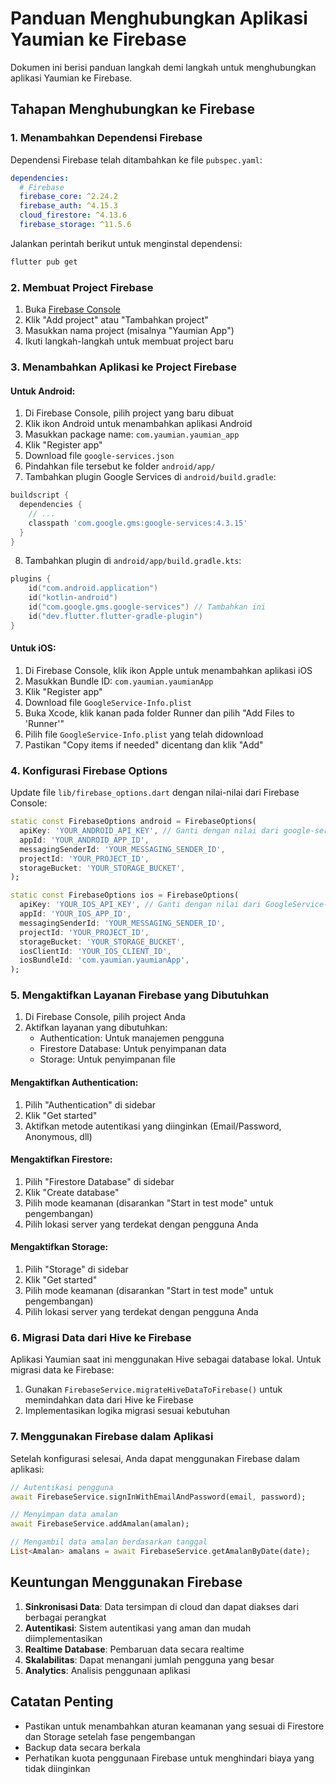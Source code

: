 # Panduan Menghubungkan Aplikasi Yaumian ke Firebase

Dokumen ini berisi panduan langkah demi langkah untuk menghubungkan aplikasi Yaumian ke Firebase.

## Tahapan Menghubungkan ke Firebase

### 1. Menambahkan Dependensi Firebase

Dependensi Firebase telah ditambahkan ke file `pubspec.yaml`:

```yaml
dependencies:
  # Firebase
  firebase_core: ^2.24.2
  firebase_auth: ^4.15.3
  cloud_firestore: ^4.13.6
  firebase_storage: ^11.5.6
```

Jalankan perintah berikut untuk menginstal dependensi:

```bash
flutter pub get
```

### 2. Membuat Project Firebase

1. Buka [Firebase Console](https://console.firebase.google.com/)
2. Klik "Add project" atau "Tambahkan project"
3. Masukkan nama project (misalnya "Yaumian App")
4. Ikuti langkah-langkah untuk membuat project baru

### 3. Menambahkan Aplikasi ke Project Firebase

#### Untuk Android:

1. Di Firebase Console, pilih project yang baru dibuat
2. Klik ikon Android untuk menambahkan aplikasi Android
3. Masukkan package name: `com.yaumian.yaumian_app`
4. Klik "Register app"
5. Download file `google-services.json`
6. Pindahkan file tersebut ke folder `android/app/`
7. Tambahkan plugin Google Services di `android/build.gradle`:

```gradle
buildscript {
  dependencies {
    // ...
    classpath 'com.google.gms:google-services:4.3.15'
  }
}
```

8. Tambahkan plugin di `android/app/build.gradle.kts`:

```kotlin
plugins {
    id("com.android.application")
    id("kotlin-android")
    id("com.google.gms.google-services") // Tambahkan ini
    id("dev.flutter.flutter-gradle-plugin")
}
```

#### Untuk iOS:

1. Di Firebase Console, klik ikon Apple untuk menambahkan aplikasi iOS
2. Masukkan Bundle ID: `com.yaumian.yaumianApp`
3. Klik "Register app"
4. Download file `GoogleService-Info.plist`
5. Buka Xcode, klik kanan pada folder Runner dan pilih "Add Files to 'Runner'"
6. Pilih file `GoogleService-Info.plist` yang telah didownload
7. Pastikan "Copy items if needed" dicentang dan klik "Add"

### 4. Konfigurasi Firebase Options

Update file `lib/firebase_options.dart` dengan nilai-nilai dari Firebase Console:

```dart
static const FirebaseOptions android = FirebaseOptions(
  apiKey: 'YOUR_ANDROID_API_KEY', // Ganti dengan nilai dari google-services.json
  appId: 'YOUR_ANDROID_APP_ID',
  messagingSenderId: 'YOUR_MESSAGING_SENDER_ID',
  projectId: 'YOUR_PROJECT_ID',
  storageBucket: 'YOUR_STORAGE_BUCKET',
);

static const FirebaseOptions ios = FirebaseOptions(
  apiKey: 'YOUR_IOS_API_KEY', // Ganti dengan nilai dari GoogleService-Info.plist
  appId: 'YOUR_IOS_APP_ID',
  messagingSenderId: 'YOUR_MESSAGING_SENDER_ID',
  projectId: 'YOUR_PROJECT_ID',
  storageBucket: 'YOUR_STORAGE_BUCKET',
  iosClientId: 'YOUR_IOS_CLIENT_ID',
  iosBundleId: 'com.yaumian.yaumianApp',
);
```

### 5. Mengaktifkan Layanan Firebase yang Dibutuhkan

1. Di Firebase Console, pilih project Anda
2. Aktifkan layanan yang dibutuhkan:
   - Authentication: Untuk manajemen pengguna
   - Firestore Database: Untuk penyimpanan data
   - Storage: Untuk penyimpanan file

#### Mengaktifkan Authentication:
1. Pilih "Authentication" di sidebar
2. Klik "Get started"
3. Aktifkan metode autentikasi yang diinginkan (Email/Password, Anonymous, dll)

#### Mengaktifkan Firestore:
1. Pilih "Firestore Database" di sidebar
2. Klik "Create database"
3. Pilih mode keamanan (disarankan "Start in test mode" untuk pengembangan)
4. Pilih lokasi server yang terdekat dengan pengguna Anda

#### Mengaktifkan Storage:
1. Pilih "Storage" di sidebar
2. Klik "Get started"
3. Pilih mode keamanan (disarankan "Start in test mode" untuk pengembangan)
4. Pilih lokasi server yang terdekat dengan pengguna Anda

### 6. Migrasi Data dari Hive ke Firebase

Aplikasi Yaumian saat ini menggunakan Hive sebagai database lokal. Untuk migrasi data ke Firebase:

1. Gunakan `FirebaseService.migrateHiveDataToFirebase()` untuk memindahkan data dari Hive ke Firebase
2. Implementasikan logika migrasi sesuai kebutuhan

### 7. Menggunakan Firebase dalam Aplikasi

Setelah konfigurasi selesai, Anda dapat menggunakan Firebase dalam aplikasi:

```dart
// Autentikasi pengguna
await FirebaseService.signInWithEmailAndPassword(email, password);

// Menyimpan data amalan
await FirebaseService.addAmalan(amalan);

// Mengambil data amalan berdasarkan tanggal
List<Amalan> amalans = await FirebaseService.getAmalanByDate(date);
```

## Keuntungan Menggunakan Firebase

1. **Sinkronisasi Data**: Data tersimpan di cloud dan dapat diakses dari berbagai perangkat
2. **Autentikasi**: Sistem autentikasi yang aman dan mudah diimplementasikan
3. **Realtime Database**: Pembaruan data secara realtime
4. **Skalabilitas**: Dapat menangani jumlah pengguna yang besar
5. **Analytics**: Analisis penggunaan aplikasi

## Catatan Penting

- Pastikan untuk menambahkan aturan keamanan yang sesuai di Firestore dan Storage setelah fase pengembangan
- Backup data secara berkala
- Perhatikan kuota penggunaan Firebase untuk menghindari biaya yang tidak diinginkan
